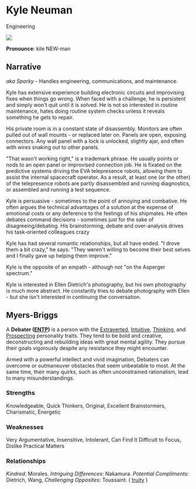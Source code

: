 # Kyle Neuman

Engineering

![](https://www.govconwire.com/wp-content/uploads/2020/06/a0If300000MGo0wEAD-neuman_kyle_20200619.png)

**Pronounce**: kile NEW-man

## Narrative

*aka Sparky* - Handles engineering, communications, and maintenance.

Kyle has extensive experience building electronic circuits and improvising fixes when things go wrong. When faced with a challenge, he is persistent and simply won't quit until it is solved. He is not so interested in routine maintenance, hates doing routine system checks unless it reveals something he gets to repair.

His private room is in a constant state of disassembly. Monitors are often pulled out of wall mounts - or replaced later on. Panels are open, exposing connectors. Any wall panel with a lock is unlocked, slightly ajar, and often with wires snaking out to other panels.

"That wasn't working right," is a trademark phrase. He usually points or nods to an open panel or improvised connection job. He is fixated on the predictive systems driving the EVA telepresence robots, allowing them to assist the internal spacecraft operator. As a result, at least one (or the other) of the telepresence robots are partly disassembled and running diagnostics, or assembled and running a test sequence.

Kyle is persuasive - sometimes to the point of annoying and combative. He often argues the technical advantages of a solution at the expense of emotional costs or any deference to the feelings of his shipmates. He often debates command decisions - sometimes just for the sake of disagreeing/debating. His brainstorming, debate and over-analysis drives his task-oriented colleagues crazy

Kyle has had several romantic relationships, but all have ended. "I drove them a bit crazy," he says. "They weren't willing to become their best selves and I finally gave up helping them improve."

Kyle is the opposite of an empath - although not "on the Asperger spectrum."

Kyle is interested in Ellen Dietrich's photography, but his own photography is much more abstract. He constantly tries to debate photography with Ellen - but she isn't interested in continuing the conversation.

## Myers-Briggs

A **Debater ([ENTP](https://www.16personalities.com/entp-personality))** is a person with the [Extraverted](https://www.16personalities.com/articles/mind-introverted-vs-extraverted), [Intuitive](https://www.16personalities.com/articles/energy-intuitive-vs-observant), [Thinking](https://www.16personalities.com/articles/nature-thinking-vs-feeling), and [Prospecting](https://www.16personalities.com/articles/tactics-judging-vs-prospecting) personality traits. They tend to be bold and creative, deconstructing and rebuilding ideas with great mental agility. They pursue their goals vigorously despite any resistance they might encounter.

Armed with a powerful intellect and vivid imagination, Debaters can overcome or outmaneuver obstacles that seem unbeatable to most. At the same time, their many quirks, such as often unconstrained rationalism, lead to many misunderstandings. 

### Strengths

Knowledgeable, Quick Thinkers, Original, Excellent Brainstormers, Charismatic, Energetic

### **Weaknesses**

Very Argumentative, Insensitive, Intolerant, Can Find It Difficult to Focus, Dislike Practical Matters

### Relationships

*Kindred*: Morales. *Intriguing Differences*: Nakamura. *Potential Compliments*: Dietrich, Wang, *Challenging Opposites*: Toussaint. ( [truity](https://www.truity.com/personality-type/ENTP/relationships) )
